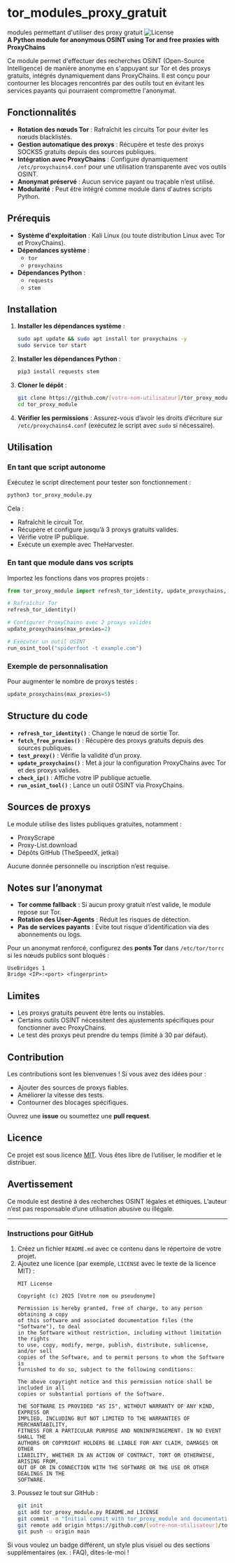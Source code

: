 # tor_modules_proxy_gratuit
modules permettant d'utiliser des proxy gratuit
![License](https://img.shields.io/badge/license-MIT-blue.svg)  
**A Python module for anonymous OSINT using Tor and free proxies with ProxyChains**

Ce module permet d'effectuer des recherches OSINT (Open-Source Intelligence) de manière anonyme en s'appuyant sur Tor et des proxys gratuits, intégrés dynamiquement dans ProxyChains. Il est conçu pour contourner les blocages rencontrés par des outils tout en évitant les services payants qui pourraient compromettre l'anonymat.

## Fonctionnalités
- **Rotation des nœuds Tor** : Rafraîchit les circuits Tor pour éviter les nœuds blacklistés.
- **Gestion automatique des proxys** : Récupère et teste des proxys SOCKS5 gratuits depuis des sources publiques.
- **Intégration avec ProxyChains** : Configure dynamiquement `/etc/proxychains4.conf` pour une utilisation transparente avec vos outils OSINT.
- **Anonymat préservé** : Aucun service payant ou traçable n’est utilisé.
- **Modularité** : Peut être intégré comme module dans d'autres scripts Python.

## Prérequis
- **Système d'exploitation** : Kali Linux (ou toute distribution Linux avec Tor et ProxyChains).
- **Dépendances système** :
  - `tor`
  - `proxychains`
- **Dépendances Python** :
  - `requests`
  - `stem`

## Installation

1. **Installer les dépendances système** :
   ```bash
   sudo apt update && sudo apt install tor proxychains -y
   sudo service tor start
   ```

2. **Installer les dépendances Python** :
   ```bash
   pip3 install requests stem
   ```

3. **Cloner le dépôt** :
   ```bash
   git clone https://github.com/[votre-nom-utilisateur]/tor_proxy_module.git
   cd tor_proxy_module
   ```

4. **Vérifier les permissions** :
   Assurez-vous d’avoir les droits d’écriture sur `/etc/proxychains4.conf` (exécutez le script avec `sudo` si nécessaire).

## Utilisation

### En tant que script autonome
Exécutez le script directement pour tester son fonctionnement :
```bash
python3 tor_proxy_module.py
```
Cela :
- Rafraîchit le circuit Tor.
- Récupère et configure jusqu’à 3 proxys gratuits valides.
- Vérifie votre IP publique.
- Exécute un exemple avec TheHarvester.

### En tant que module dans vos scripts
Importez les fonctions dans vos propres projets :
```python
from tor_proxy_module import refresh_tor_identity, update_proxychains, run_osint_tool

# Rafraîchir Tor
refresh_tor_identity()

# Configurer ProxyChains avec 2 proxys valides
update_proxychains(max_proxies=2)

# Exécuter un outil OSINT
run_osint_tool("spiderfoot -t example.com")
```

### Exemple de personnalisation
Pour augmenter le nombre de proxys testés :
```python
update_proxychains(max_proxies=5)
```

## Structure du code
- **`refresh_tor_identity()`** : Change le nœud de sortie Tor.
- **`fetch_free_proxies()`** : Récupère des proxys gratuits depuis des sources publiques.
- **`test_proxy()`** : Vérifie la validité d’un proxy.
- **`update_proxychains()`** : Met à jour la configuration ProxyChains avec Tor et des proxys valides.
- **`check_ip()`** : Affiche votre IP publique actuelle.
- **`run_osint_tool()`** : Lance un outil OSINT via ProxyChains.

## Sources de proxys
Le module utilise des listes publiques gratuites, notamment :
- ProxyScrape
- Proxy-List.download
- Dépôts GitHub (TheSpeedX, jetkai)

Aucune donnée personnelle ou inscription n’est requise.

## Notes sur l’anonymat
- **Tor comme fallback** : Si aucun proxy gratuit n’est valide, le module repose sur Tor.
- **Rotation des User-Agents** : Réduit les risques de détection.
- **Pas de services payants** : Évite tout risque d’identification via des abonnements ou logs.

Pour un anonymat renforcé, configurez des **ponts Tor** dans `/etc/tor/torrc` si les nœuds publics sont bloqués :
```
UseBridges 1
Bridge <IP>:<port> <fingerprint>
```

## Limites
- Les proxys gratuits peuvent être lents ou instables.
- Certains outils OSINT nécessitent des ajustements spécifiques pour fonctionner avec ProxyChains.
- Le test des proxys peut prendre du temps (limité à 30 par défaut).

## Contribution
Les contributions sont les bienvenues ! Si vous avez des idées pour :
- Ajouter des sources de proxys fiables.
- Améliorer la vitesse des tests.
- Contourner des blocages spécifiques.

Ouvrez une **issue** ou soumettez une **pull request**.

## Licence
Ce projet est sous licence [MIT](LICENSE). Vous êtes libre de l’utiliser, le modifier et le distribuer.

## Avertissement
Ce module est destiné à des recherches OSINT légales et éthiques. L’auteur n’est pas responsable d’une utilisation abusive ou illégale.

---

### Instructions pour GitHub
1. Créez un fichier `README.md` avec ce contenu dans le répertoire de votre projet.
2. Ajoutez une licence (par exemple, `LICENSE` avec le texte de la licence MIT) :
   ```plaintext
   MIT License

   Copyright (c) 2025 [Votre nom ou pseudonyme]

   Permission is hereby granted, free of charge, to any person obtaining a copy
   of this software and associated documentation files (the "Software"), to deal
   in the Software without restriction, including without limitation the rights
   to use, copy, modify, merge, publish, distribute, sublicense, and/or sell
   copies of the Software, and to permit persons to whom the Software is
   furnished to do so, subject to the following conditions:

   The above copyright notice and this permission notice shall be included in all
   copies or substantial portions of the Software.

   THE SOFTWARE IS PROVIDED "AS IS", WITHOUT WARRANTY OF ANY KIND, EXPRESS OR
   IMPLIED, INCLUDING BUT NOT LIMITED TO THE WARRANTIES OF MERCHANTABILITY,
   FITNESS FOR A PARTICULAR PURPOSE AND NONINFRINGEMENT. IN NO EVENT SHALL THE
   AUTHORS OR COPYRIGHT HOLDERS BE LIABLE FOR ANY CLAIM, DAMAGES OR OTHER
   LIABILITY, WHETHER IN AN ACTION OF CONTRACT, TORT OR OTHERWISE, ARISING FROM,
   OUT OF OR IN CONNECTION WITH THE SOFTWARE OR THE USE OR OTHER DEALINGS IN THE
   SOFTWARE.
   ```
3. Poussez le tout sur GitHub :
   ```bash
   git init
   git add tor_proxy_module.py README.md LICENSE
   git commit -m "Initial commit with tor_proxy_module and documentation"
   git remote add origin https://github.com/[votre-nom-utilisateur]/tor_proxy_module.git
   git push -u origin main
   ```

Si vous voulez un badge différent, un style plus visuel ou des sections supplémentaires (ex. : FAQ), dites-le-moi !
